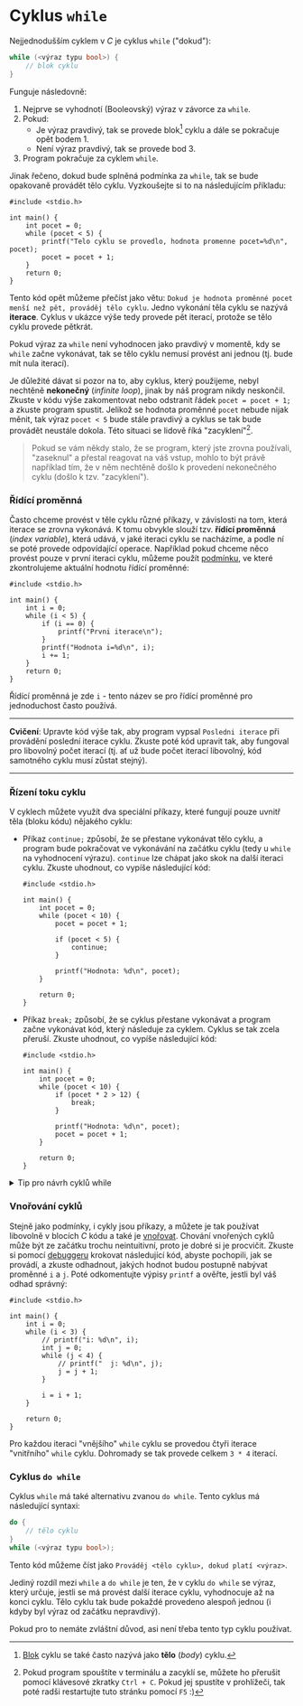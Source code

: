 # Cyklus `while`
Nejjednodušším cyklem v *C* je cyklus `while` ("dokud"):
```c
while (<výraz typu bool>) {
    // blok cyklu
}
```
Funguje následovně:
1) Nejprve se vyhodnotí (Booleovský) výraz v závorce za `while`.
2) Pokud:
    - Je výraz pravdivý, tak se provede blok[^1] cyklu a dále se pokračuje opět bodem 1.
    - Není výraz pravdivý, tak se provede bod 3.
3) Program pokračuje za cyklem `while`.

[^1]: [Blok](../promenne/promenne.md#platnost) cyklu se také často nazývá jako **tělo** (*body*) cyklu.

Jinak řečeno, dokud bude splněná podmínka za `while`, tak se bude opakovaně provádět tělo cyklu.
Vyzkoušejte si to na následujícím příkladu:
```c,editable,mainbody
#include <stdio.h>

int main() {
    int pocet = 0;
    while (pocet < 5) {
        printf("Telo cyklu se provedlo, hodnota promenne pocet=%d\n", pocet);
        pocet = pocet + 1;
    }
    return 0;
}
```
Tento kód opět můžeme přečíst jako větu: `Dokud je hodnota proměnné pocet menší než pět, prováděj tělo
cyklu`. Jedno vykonání těla cyklu se nazývá **iterace**. Cyklus v ukázce výše tedy provede pět iterací,
protože se tělo cyklu provede pětkrát.

Pokud výraz za `while` není vyhodnocen jako pravdivý v momentě, kdy se `while` začne vykonávat, tak
se tělo cyklu nemusí provést ani jednou (tj. bude mít nula iterací).

Je důležité dávat si pozor na to, aby cyklus, který použijeme, nebyl nechtěně **nekonečný**
(*infinite loop*), jinak by náš program nikdy neskončil. Zkuste v kódu výše zakomentovat nebo odstranit
řádek `pocet = pocet + 1;` a zkuste program spustit. Jelikož se hodnota proměnné `pocet` nebude nijak
měnit, tak výraz `pocet < 5` bude stále pravdivý a cyklus se tak bude provádět neustále dokola.
Této situaci se lidově říká "zacyklení"[^2].

> Pokud se vám někdy stalo, že se program, který jste zrovna používali, "zaseknul" a přestal reagovat
> na váš vstup, mohlo to být právě například tím, že v něm nechtěně došlo k provedení nekonečného
> cyklu (došlo k tzv. "zacyklení").

[^2]: Pokud program spouštíte v terminálu a zacyklí se, můžete ho přerušit pomocí klávesové zkratky `Ctrl + C`.
Pokud jej spustíte v prohlížeči, tak poté radši restartujte tuto stránku pomocí `F5` :)

### Řídící proměnná
Často chceme provést v těle cyklu různé příkazy, v závislosti na tom, která iterace se zrovna vykonává.
K tomu obvykle slouží tzv. **řídící proměnná** (*index variable*), která udává, v jaké iteraci cyklu
se nacházíme, a podle ní se poté provede odpovídající operace. Například pokud chceme něco provést
pouze v první iteraci cyklu, můžeme použít [podmínku](podminky.md), ve které zkontrolujeme aktuální
hodnotu řídící proměnné:
```c,editable,mainbody
#include <stdio.h>

int main() {
    int i = 0;
    while (i < 5) {
        if (i == 0) {
            printf("Prvni iterace\n");
        }
        printf("Hodnota i=%d\n", i);
        i += 1;
    }
    return 0;
}
```
Řídící proměnná je zde `i` - tento název se pro řídící proměnné pro jednoduchost často používá.

<hr/>

**Cvičení**: Upravte kód výše tak, aby program vypsal `Posledni iterace` při provádění poslední
iterace cyklu. Zkuste poté kód upravit tak, aby fungoval pro libovolný počet iterací (tj.
ať už bude počet iterací libovolný, kód samotného cyklu musí zůstat stejný).

<hr/>

### Řízení toku cyklu
V cyklech můžete využít dva speciální příkazy, které fungují pouze uvnitř těla (bloku kódu) nějakého
cyklu:
- Příkaz `continue;` způsobí, že se přestane vykonávat tělo cyklu, a program bude pokračovat ve
vykonávání na začátku cyklu (tedy u `while` na vyhodnocení výrazu). `continue` lze chápat jako skok
na další iteraci cyklu. Zkuste uhodnout, co vypíše následující kód:
    ```c,editable,mainbody
    #include <stdio.h>
    
    int main() {
        int pocet = 0;
        while (pocet < 10) {
            pocet = pocet + 1;

            if (pocet < 5) {
                continue;
            }

            printf("Hodnota: %d\n", pocet); 
        }
    
        return 0;
    }
    ```
- Příkaz `break;` způsobí, že se cyklus přestane vykonávat a program začne vykonávat kód, který
následuje za cyklem. Cyklus se tak zcela přeruší. Zkuste uhodnout, co vypíše následující kód:
    ```c,editable,mainbody
    #include <stdio.h>
    
    int main() {
        int pocet = 0;
        while (pocet < 10) {
            if (pocet * 2 > 12) {
                break;
            }

            printf("Hodnota: %d\n", pocet);
            pocet = pocet + 1;
        }
    
        return 0;
    }
    ```

<details>
<summary>Tip pro návrh cyklů while</summary>

Příkaz `break` lze také někdy použít k usnadnění návrhu cyklů. Pokud potřebujete napsat `while` cyklus
s nějakou složitou podmínkou ukončení, ze které se vám motá hlava, zkuste nejprve vytvořit "nekonečný"
cyklus pomocí `while (true) { … }`, dále vytvořte tělo cyklu a až nakonec vymyslete podmínku,
která cyklus ukončí pomocí příkazu `break`:
```c,editable,mainbody
#include <stdio.h>

int main() {
    int pocet = 0;
    int pocet2 = 1;
    while (1) {
        printf("Hodnota: %d\n", pocet);
        pocet = pocet + 1;
        pocet2 += pocet * 2;

        if (pocet > 10) break;
        if (pocet2 > 64) break;
    }

    return 0;
}
```
Nemusíte tak hned ze začátku vymýšlet výraz pro `while`, na čemž byste se mohli zaseknout. 

Místo `while (true)` můžete použít také `while (1)`, protože `1` se při převodu na `bool` převede
na `true`.
</details>

### Vnořování cyklů
Stejně jako podmínky, i cykly jsou příkazy, a můžete je tak používat libovolně v blocích *C* kódu
a také je [vnořovat](if.md#vnořování-podmínek). Chování vnořených cyklů může být ze začátku
trochu neintuitivní, proto je dobré si je procvičit. Zkuste si pomocí
[debuggeru](../../prostredi/ladeni.md#krokování) krokovat následující kód, abyste pochopili, jak se
provádí, a zkuste odhadnout, jakých hodnot budou postupně nabývat proměnné `i` a `j`. Poté odkomentujte
výpisy `printf` a ověřte, jestli byl váš odhad správný:
```c,editable,mainbody
#include <stdio.h>

int main() {
    int i = 0;
    while (i < 3) {
        // printf("i: %d\n", i);
        int j = 0;
        while (j < 4) {
            // printf("  j: %d\n", j);
            j = j + 1;
        }

        i = i + 1;
    }

    return 0;
}
```

Pro každou iteraci "vnějšího" `while` cyklu se provedou čtyři iterace "vnitřního" `while` cyklu.
Dohromady se tak provede celkem `3 * 4` iterací.

### Cyklus `do while`
Cyklus `while` má také alternativu zvanou `do while`. Tento cyklus má následující syntaxi:
```c
do {
    // tělo cyklu
}
while (<výraz typu bool>);
```
Tento kód můžeme číst jako `Prováděj <tělo cyklu>, dokud platí <výraz>`.

Jediný rozdíl mezi `while` a `do while` je ten, že v cyklu `do while` se výraz, který určuje, jestli
se má provést další iterace cyklu, vyhodnocuje až na konci cyklu. Tělo cyklu tak bude pokaždé provedeno
alespoň jednou (i kdyby byl výraz od začátku nepravdivý).

Pokud pro to nemáte zvláštní důvod, asi není třeba tento typ cyklu používat.
